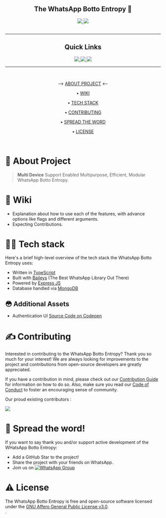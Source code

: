 <!-- ![WhatsApp-Botto-Entropy]() -->

<div align='center'>

<h2> The WhatsApp Botto Entropy 🚀 </h2>
  
<a href='https://github.com/Synthesized-Infinity/Whatsapp-Botto-Entropy/releases'>
  
<img src='https://img.shields.io/github/v/release/Synthesized-Infinity/Whatsapp-Botto-Entropy?color=%23FDD835&label=version&style=for-the-badge'>
  
</a>
  
<a href='https://github.com/Synthesized-Infinity/Whatsapp-Botto-Entropy/blob/main/LICENSE'>
  
<img src='https://img.shields.io/github/license/Synthesized-Infinity/Whatsapp-Botto-Entropy?style=for-the-badge'>
  
</a>
  
</div>

<br />

---

<div align='center'>
  
## Quick Links
  
<a href='https://heroku.com/deploy'>
  
<img src='https://www.herokucdn.com/deploy/button.png'>
  
</a>
  
<a href='https://github.com/Synthesized-Infinity/Void-Guides'>
  
<img src='https://img.shields.io/badge/GUIDE-blue?style=for-the-badge&logo=probot'>
  
</a>
  
<a href='https://chat.whatsapp.com/JlGNyRC9TMI07r1Fvt9fTU'>
  
<img src='https://img.shields.io/badge/WhatsApp-25D366?style=for-the-badge&logo=whatsapp&logoColor=white'>
  
</a>
  
</div>

---


<br />

<div align="center">

--> [ABOUT PROJECT](https://github.com/Synthesized-Infinity/Whatsapp-Botto-Entropy#-about-project) <--

• [WIKI](https://github.com/Synthesized-Infinity/Whatsapp-Botto-Entropy#-wiki) 

• [TECH STACK](https://Synthesized-Infinity/Whatsapp-Botto-Entropy#-tech-stack) 

• [CONTRIBUTING](https://github.com/Synthesized-Infinity/Whatsapp-Botto-Entropy#%EF%B8%8F-contributing) 

• [SPREAD THE WORD](https://github.com/Synthesized-Infinity/Whatsapp-Botto-Entropy#-spread-the-word) 

• [LICENSE](https://github.com/Synthesized-Infinity/Whatsapp-Botto-Entropy#%EF%B8%8F-license)

</div>

<br />

# 🧐 About Project

> **Multi Device** Support Enabled Multipurpose, Efficient, Modular WhatsApp Botto Entropy.


# 📒 Wiki

- Explanation about how to use each of the features, with advance options like flags and different arguments.
- Expecting Contributions.

# 👨‍💻 Tech stack

Here's a brief high-level overview of the tech stack the WhatsApp Botto Entropy uses:

- Written in [TypeScript](https://www.typescriptlang.org)
- Built with [Baileys](https://github.com/adiwajshing/baileys/tree/multi-device) (The Best WhatsApp Library Out There)
- Powered by [Express JS](https://expressjs.com/)
- Database handled via [MongoDB](https://www.mongodb.com/)

## 😳 Additional Assets
- Authentication UI [Source Code on Codepen](https://codepen.io/samurai2099/pen/xxrjxjW)

# ✍️ Contributing

Interested in contributing to the WhatsApp Botto Entropy? Thank you so much for your interest! We are always looking for improvements to the project and contributions from open-source developers are greatly appreciated.

If you have a contribution in mind, please check out our [Contribution Guide](https://github.com/Synthesized-Infinity/Whatsapp-Botto-Entropy/wiki/Contribution-Guide) for information on how to do so. 
Also, make sure you read our [Code of Conduct](https://github.com/Synthesized-Infinity/Whatsapp-Botto-Entropy/wiki/Code-of-Conduct) to foster an encouraging sense of community.

Our proud existing contributors :

<a href="https://github.com/Synthesized-Infinity/Whatsapp-Botto-Entropy/graphs/contributors">
  <img src="https://contrib.rocks/image?repo=Synthesized-Infinity/Whatsapp-Botto-Entropy" />
</a>


# 🌟 Spread the word!

If you want to say thank you and/or support active development of the WHatsApp Botto Entropy:

- Add a GitHub Star to the project!
- Share the project with your friends on WhatsApp.
- Join us on [![WhatsApp Group](https://img.shields.io/badge/WhatsApp-25D366?style=for-the-badge&logo=whatsapp&logoColor=white)](https://chat.whatsapp.com/JlGNyRC9TMI07r1Fvt9fTU)


# ⚠️ License

The WhatsApp Botto Entropy is free and open-source software licensed under the [GNU Affero General Public License v3.0](https://github.com/Synthesized-Infinity/Whatsapp-Botto-Entropy/blob/main/LICENSE).
<br />
.
